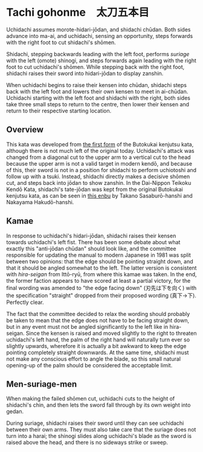# Tachi gohonme　太刀五本目

Uchidachi assumes morote-hidari-jōdan, and shidachi chūdan. Both sides advance into ma-ai, and uchidachi, sensing an opportunity, steps forwards with the right foot to cut shidachi's shōmen.

Shidachi, stepping backwards leading with the left foot, performs *suriage* with the left (omote) shinogi, and steps forwards again leading with the right foot to cut uchidachi's shōmen. While stepping back with the right foot, shidachi raises their sword into hidari-jōdan to display zanshin.

When uchidachi begins to raise their kensen into chūdan, shidachi steps back with the left foot and lowers their own kensen to meet in ai-chūdan. Uchidachi starting with the left foot and shidachi with the right, both sides take three small steps to return to the centre, then lower their kensen and return to their respective starting location.

## Overview

This kata was developed from [the first form](../butokukai/daiippon.md) of the Butokukai kenjutsu kata, although there is not much left of the original today. Uchidachi's attack was changed from a diagonal cut to the upper arm to a vertical cut to the head because the upper arm is not a valid target in modern kendō, and because of this, their sword is not in a position for shidachi to perform uchiotoshi and follow up with a tsuki. Instead, shidachi directly makes a decisive shōmen cut, and steps back into jōdan to show zanshin. In the Dai-Nippon Teikoku Kendō Kata, shidachi's tate-jōdan was kept from the original Butokukai kenjutsu kata, as can be seen in [this enbu](https://youtu.be/R2ZRpl9WoPQ) by Takano Sasaburō-hanshi and Nakayama Hakudō-hanshi.

## Kamae

In response to uchidachi's hidari-jōdan, shidachi raises their kensen towards uchidachi's left fist. There has been some debate about what exactly this "anti-jōdan chūdan" should look like, and the committee responsible for updating the manual to modern Japanese in 1981 was split between two opinions: that the edge should be pointing straight down, and that it should be angled somewhat to the left. The latter version is consistent with *hira-seigan* from Ittō-ryū, from where this kamae was taken. In the end, the former faction appears to have scored at least a partial victory, for the final wording was amended to "the edge facing down" (刃先は下を向く) with the specification "straight" dropped from their proposed wording (真下→下). Perfectly clear.

The fact that the committee decided to relax the wording should probably be taken to mean that the edge does not have to be facing straight down, but in any event must not be angled significantly to the left like in hira-seigan. Since the kensen is raised and moved slightly to the right to threaten uchidachi's left hand, the palm of the right hand will naturally turn ever so slightly upwards, wherefore it is actually a bit awkward to keep the edge pointing completely straight downwards. At the same time, shidachi must not make any conscious effort to angle the blade, so this small natural opening-up of the palm should be considered the acceptable limit.

## Men-suriage-men

When making the failed shōmen cut, uchidachi cuts to the height of shidachi's chin, and then lets the sword fall through by its own weight into gedan.

During suriage, shidachi raises their sword until they can see uchidachi between their own arms. They must also take care that the suriage does not turn into a harai; the shinogi slides along uchidachi's blade as the sword is raised above the head, and there is no sideways strike or sweep.
